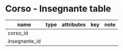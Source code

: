 # Corso - Insegnante table

| name          | type | attributes | key | note |
| ------------- | ---- | ---------- | --- | ---- |
| corso_id      |      |            |     |      |
| insegnante_id |      |            |     |      |
